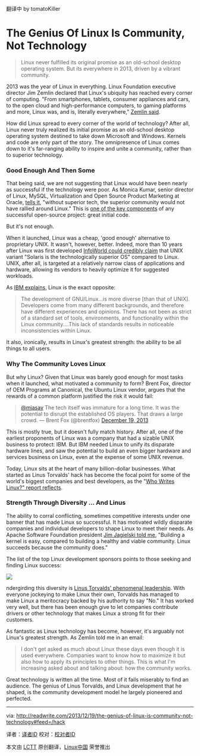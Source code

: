 翻译中  by tomatoKiller

The Genius Of Linux Is Community, Not Technology
================================================================================
> Linux never fulfilled its original promise as an old-school desktop operating system. But its everywhere in 2013, driven by a vibrant community.

2013 was the year of Linux in everything. Linux Foundation executive director Jim Zemlin declared that Linux's ubiquity has reached every corner of computing. "From smartphones, tablets, consumer appliances and cars, to the open cloud and high-performance computers, to gaming platforms and more, Linux was, and is, literally everywhere," [Zemlin said][1].

How did Linux spread to every corner of the world of technology? After all, Linux never truly realized its initial promise as an old-school desktop operating system destined to take down Microsoft and Windows. Kernels and code are only part of the story. The omnipresence of Linux comes down to it's far-ranging ability to inspire and unite a community, rather than to superior technology.

### Good Enough And Then Some ###

That being said, we are not suggesting that Linux would have been nearly as successful if the technology were poor. As Monica Kumar, senior director of Linux, MySQL, Virtualization and Open Source Product Marketing at Oracle, [tells it][2], "without superior tech, the superior community would not have rallied around Linux." This is [one of the key components][3] of any successful open-source project: great initial code. 

But it's not enough. 

When it launched, Linux was a cheap, 'good enough' alternative to proprietary UNIX. It wasn't, however, better. Indeed, more than 10 years after Linux was first developed [InfoWorld could credibly claim][4] that UNIX variant "Solaris is the technologically superior OS" compared to Linux. UNIX, after all, is targeted at a relatively narrow class of applications and hardware, allowing its vendors to heavily optimize it for suggested workloads.

As [IBM explains][5], Linux is the exact opposite:

> The development of GNU/Linux...is more diverse [than that of UNIX]. Developers come from many different backgrounds, and therefore have different experiences and opinions. There has not been as strict of a standard set of tools, environments, and functionality within the Linux community....This lack of standards results in noticeable inconsistencies within Linux. 

It also, ironically, results in Linux's greatest strength: the ability to be all things to all users.

### Why The Community Loves Linux ###

But why Linux? Given that Linux was barely good enough for most tasks when it launched, what motivated a community to form? Brent Fox, director of OEM Programs at Canonical, the Ubuntu Linux vendor, argues that the rewards of a common platform justified the risk it would fail:

> [@mjasay][6] The tech itself was immature for a long time. It was the potential to disrupt the established OS players. That draws a large crowd.
> — Brent Fox (@brentfox) [December 19, 2013][7]

This is mostly true, but it doesn't fully match history. After all, one of the earliest proponents of Linux was a company that had a sizable UNIX business to protect: IBM. But IBM needed Linux to unify its disparate hardware lines, and saw the potential to build an even bigger hardware and services business on Linux, even at the expense of some UNIX revenue.

Today, Linux sits at the heart of many billion-dollar businesses. What started as Linus Torvalds' hack has become the focal point for some of the world's biggest companies and best developers, as the "[Who Writes Linux?" report reflects][8]. 

### Strength Through Diversity ... And Linus ###

The ability to corral conflicting, sometimes competitive interests under one banner that has made Linux so successful. It has motivated wildly disparate companies and individual developers to shape Linux to meet their needs. As Apache Software Foundation president [Jim Jagielski told me][9], "Building a kernel is easy, compared to building a healthy and viable community. Linux succeeds because the community does."

The list of the top Linux development sponsors points to those seeking and finding Linux success:

![](http://readwrite.com/files/Screen%20Shot%202013-12-19%20at%208.58.36%20AM.png)

ndergirding this diversity is [Linus Torvalds' phenomenal leadership][10]. With everyone jockeying to make Linux their own, Torvalds has managed to make Linux a meritocracy backed by his authority to say "No." It has worked very well, but there has been enough give to let companies contribute drivers or other technology that makes Linux a strong fit for their customers.

As fantastic as Linux technology has become, however, it's arguably not Linux's greatest strength. As Zemlin told me in an email:

> I don't get asked as much about Linux these days even though it is used everywhere. Companies want to know how to maximize it but also how to apply its principles to other things. This is what I'm increasing asked about and talking about: how the community works.

Great technology is written all the time. Most of it fails miserably to find an audience. The genius of Linus Torvalds, and Linux development that he shaped, is the community development model he largely pioneered and perfected. 

--------------------------------------------------------------------------------

via: http://readwrite.com/2013/12/19/the-genius-of-linux-is-community-not-technology#feed=/hack

译者：[译者ID](https://github.com/译者ID) 校对：[校对者ID](https://github.com/校对者ID)

本文由 [LCTT](https://github.com/LCTT/TranslateProject) 原创翻译，[Linux中国](http://linux.cn/) 荣誉推出

[1]:http://www.linuxfoundation.org/news-media/blogs/browse/2013/12/2013-year-linux-the%E2%80%A6everything
[2]:https://twitter.com/mbkumar/status/413689410308173825
[3]:http://asay.blogspot.com/2005/09/so-you-want-to-build-open-source.html
[4]:http://www.infoworld.com/t/platforms/seven-ways-solaris-can-beat-linux-978
[5]:http://www.ibm.com/developerworks/aix/library/au-unix-difflinux.html
[6]:https://twitter.com/mjasay
[7]:https://twitter.com/brentfox/statuses/413696557620293632
[8]:http://www.linuxfoundation.org/publications/linux-foundation/who-writes-linux-2013
[9]:https://twitter.com/jimjag/status/413704747791970304
[10]:http://readwrite.com/2013/08/27/linux-turns-22-but-open-source-is-eternal

